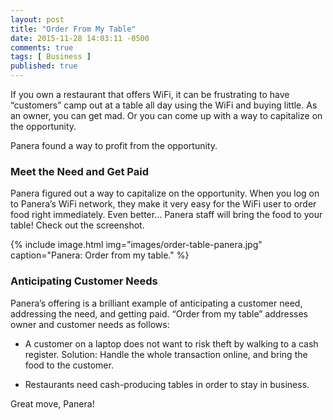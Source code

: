 ```yaml
---
layout: post
title: "Order From My Table"
date: 2015-11-28 14:03:11 -0500
comments: true
tags: [ Business ]
published: true
---
```

If you own a restaurant that offers WiFi, it can be frustrating to have “customers” camp out at a table all day using the WiFi and buying little. As an owner, you can get mad. Or you can come up with a way to capitalize on the opportunity.

Panera found a way to profit from the opportunity.

<!--more-->

### Meet the Need and Get Paid

Panera figured out a way to capitalize on the opportunity. When you log on to Panera’s WiFi network, they make it very easy for the WiFi user to order food right immediately. Even better… Panera staff will bring the food to your table! Check out the screenshot.

{% include image.html img="images/order-table-panera.jpg" caption="Panera: Order from my table." %} 

### Anticipating Customer Needs

Panera’s offering is a brilliant example of anticipating a customer need, addressing the need, and getting paid. “Order from my table” addresses owner and customer needs as follows:

* A customer on a laptop does not want to risk theft by walking to a cash register. Solution: Handle the whole transaction online, and bring the food to the customer.

* Restaurants need cash-producing tables in order to stay in business.

Great move, Panera!

